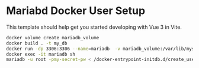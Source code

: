 # Mariabd Docker User Setup

This template should help get you started developing with Vue 3 in Vite.
```sh
docker volume create mariadb_volume
docker build . -t my_db
docker run -dp 3306:3306 --name=mariadb  -v mariadb_volume:/var/lib/mysql my_db
docker exec -it mariadb sh
mariadb -u root -pmy-secret-pw < /docker-entrypoint-initdb.d/create_user.sql
```